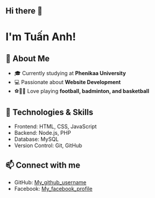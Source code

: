 ## Hi there 👋

# I'm Tuấn Anh!

## 🚀 About Me  
- 🎓 Currently studying at **Phenikaa University**  
- 💻 Passionate about **Website Development**  
- ⚽🏸🏀 Love playing **football, badminton, and basketball**  

## 🔧 Technologies & Skills  
- Frontend: HTML, CSS, JavaScript
- Backend: Node.js, PHP
- Database: MySQL
- Version Control: Git, GitHub  

## 📫 Connect with me  
- GitHub: [My_github_username](https://github.com/Tuan2Anh)  
- Facebook: [My_facebook_profile](https://www.facebook.com/ntuanas.anh) 



<!--
**Tuan2Anh/Tuan2anh** is a ✨ _special_ ✨ repository because its `README.md` (this file) appears on your GitHub profile.

Here are some ideas to get you started:

- 🔭 I’m currently working on ...
- 🌱 I’m currently learning ...
- 👯 I’m looking to collaborate on ...
- 🤔 I’m looking for help with ...
- 💬 Ask me about ...
- 📫 How to reach me: ...
- 😄 Pronouns: ...
- ⚡ Fun fact: ...
-->
